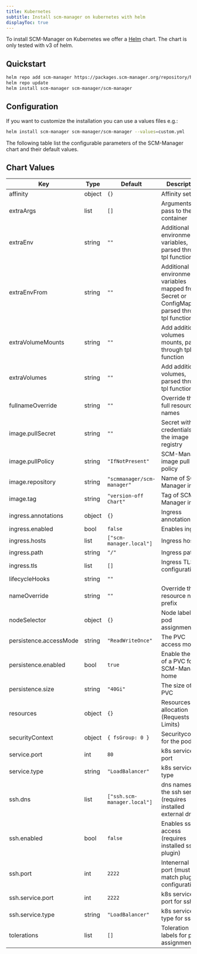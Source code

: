 ```yaml
---
title: Kubernetes
subtitle: Install scm-manager on kubernetes with helm
displayToc: true
---
```


To install SCM-Manager on Kubernetes we offer a [Helm](https://helm.sh) chart.
The chart is only tested with v3 of helm.

## Quickstart

```bash
helm repo add scm-manager https://packages.scm-manager.org/repository/helm-v2-releases/
helm repo update
helm install scm-manager scm-manager/scm-manager
```

## Configuration

If you want to customize the installation you can use a values files e.g.:

```bash
helm install scm-manager scm-manager/scm-manager --values=custom.yml
```

The following table list the configurable parameters of the SCM-Manager chart and their default values.

## Chart Values

| Key | Type | Default | Description |
|-----|------|---------|-------------|
| affinity | object | `{}` | Affinity settings |
| extraArgs | list | `[]` | Arguments to pass to the container |
| extraEnv | string | `""` | Additional environment variables, parsed through tpl function |
| extraEnvFrom | string | `""` | Additional environment variables mapped from Secret or ConfigMap, parsed through tpl function |
| extraVolumeMounts | string | `""` | Add additional volumes mounts, parsed through tpl function |
| extraVolumes | string | `""` | Add additional volumes, parsed through tpl function |
| fullnameOverride | string | `""` | Override the full resource names |
| image.pullSecret | string | `""` | Secret with credentials for the image registry |
| image.pullPolicy | string | `"IfNotPresent"` | SCM-Manager image pull policy |
| image.repository | string | `"scmmanager/scm-manager"` |  Name of SCM-Manager image |
| image.tag | string | `"version-off Chart"` | Tag of SCM-Manager image |
| ingress.annotations | object | `{}` | Ingress annotations |
| ingress.enabled | bool | `false` | Enables ingress |
| ingress.hosts | list | `["scm-manager.local"]` | Ingress hosts |
| ingress.path | string | `"/"` | Ingress path |
| ingress.tls | list | `[]` | Ingress TLS configuration |
| lifecycleHooks | string | `""` |  |
| nameOverride | string | `""` | Override the resource name prefix |
| nodeSelector | object | `{}` | Node labels for pod assignment |
| persistence.accessMode | string | `"ReadWriteOnce"` | The PVC access mode |
| persistence.enabled | bool | `true` | Enable the use of a PVC for SCM-Manager home |
| persistence.size | string | `"40Gi"` | The size of the PVC |
| resources | object | `{}` | Resources allocation (Requests and Limits) |
| securityContext | object | `{ fsGroup: 0 }` | Securitycontext for the pod |
| service.port | int | `80` | k8s service port |
| service.type | string | `"LoadBalancer"` | k8s service type |
| ssh.dns | list | `["ssh.scm-manager.local"]` | dns names for the ssh service (requires installed external dns) |
| ssh.enabled | bool | `false` | Enables ssh access (requires installed ssh plugin) |
| ssh.port | int | `2222` | Intenernal ssh port (must match plugin configuration) |
| ssh.service.port | int | `2222` | k8s service port for ssh |
| ssh.service.type | string | `"LoadBalancer"` | k8s service type for ssh |
| tolerations | list | `[]` | Toleration labels for pod assignment |
